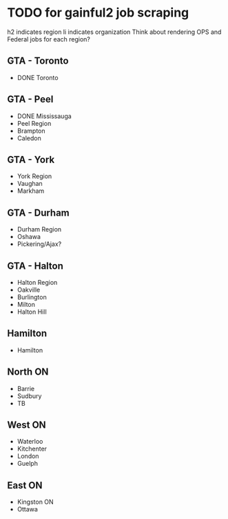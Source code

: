 # TODO for gainful2 job scraping
h2 indicates region
li indicates organization
Think about rendering OPS and Federal jobs for each region?

## GTA - Toronto
- DONE Toronto

## GTA - Peel
- DONE Mississauga
- Peel Region
- Brampton
- Caledon

## GTA - York
- York Region
- Vaughan
- Markham

## GTA - Durham
- Durham Region
- Oshawa
- Pickering/Ajax?

## GTA - Halton
- Halton Region
- Oakville
- Burlington
- Milton
- Halton Hill

## Hamilton
- Hamilton

## North ON
- Barrie
- Sudbury
- TB

## West ON
- Waterloo
- Kitchenter
- London
- Guelph

## East ON
- Kingston ON
- Ottawa
